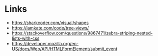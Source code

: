 # Links
- https://sharkcoder.com/visual/shapes
- https://iamkate.com/code/tree-views/
- https://stackoverflow.com/questions/9867471/zebra-striping-nested-lists-with-css
- https://developer.mozilla.org/en-US/docs/Web/API/HTMLFormElement/submit_event
